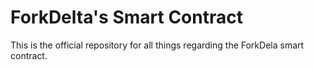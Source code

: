 # ForkDelta's Smart Contract

This is the official repository for all things regarding the ForkDela smart contract.

